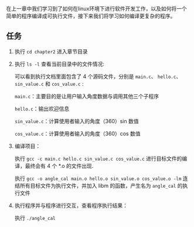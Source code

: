 在上一章中我们学习到了如何在linux环境下进行软件开发工作，以及如何将一个简单的程序编译成可执行文件，接下来我们将学习如何编译更复杂的程序。


## 任务

1. 执行 `cd chapter2` 进入章节目录

2. 执行 `ls -l` 查看当前目录中的文件情况:

    可以看到执行文档里面包含了 4 个源码文件，分别是 `main.c`、 `hello.c`、 `sin_value.c` 和 `cos_value.c` :

    `main.c`：主要目的是让用户输入角度数据与调用其他三个子程序

    `hello.c`：输出欢迎信息

    `sin_value.c`：计算使用者输入的角度（360）sin 数值

    `cos_value.c`：计算使用者输入的角度（360）cos 数值

3. 编译项目：
    
    执行 `gcc -c main.c hello.c sin_value.c cos_value.c` 进行目标文件的编译，最终会有 4 个 *.o 的文件出现.

    执行 `gcc -o angle_cal main.o hello.o sin_value.o cos_value.o -lm` 连结所有目标文件为执行文件，并加入 libm 的函数，产生名为 `angle_cal` 的执行文件

4. 执行程序并与程序进行交互，查看程序执行结果：

    执行 `./angle_cal`

